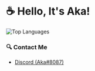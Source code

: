 # ☕ Hello, It's Aka!

![Top Languages](https://github-readme-stats.vercel.app/api/top-langs/?username=akasokuro&theme=github_dark&border_color=5F5F5F)

### 🔍 Contact Me
* [Discord (Aka#8087)](discordapp.com/users/736602521887571968)
